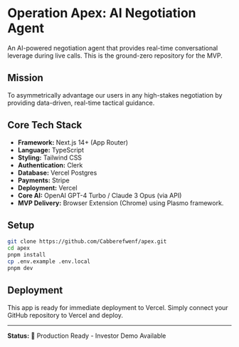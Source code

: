 # Operation Apex: AI Negotiation Agent

An AI-powered negotiation agent that provides real-time conversational leverage during live calls. This is the ground-zero repository for the MVP.

## Mission
To asymmetrically advantage our users in any high-stakes negotiation by providing data-driven, real-time tactical guidance.

## Core Tech Stack
- **Framework:** Next.js 14+ (App Router)
- **Language:** TypeScript
- **Styling:** Tailwind CSS
- **Authentication:** Clerk
- **Database:** Vercel Postgres
- **Payments:** Stripe
- **Deployment:** Vercel
- **Core AI:** OpenAI GPT-4 Turbo / Claude 3 Opus (via API)
- **MVP Delivery:** Browser Extension (Chrome) using Plasmo framework.

## Setup
```bash
git clone https://github.com/Cabberefwenf/apex.git
cd apex
pnpm install
cp .env.example .env.local
pnpm dev
```

## Deployment
This app is ready for immediate deployment to Vercel. Simply connect your GitHub repository to Vercel and deploy.

---
**Status:** 🚀 Production Ready - Investor Demo Available